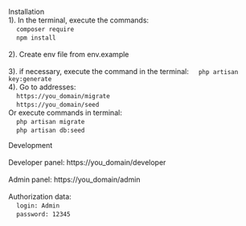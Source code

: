 Installation
<br>
1). In the terminal, execute the commands:
<br>
    &nbsp;&nbsp;&nbsp;&nbsp;`composer require`
<br>
    &nbsp;&nbsp;&nbsp;&nbsp;`npm install`
<br>     
2). Create env file from env.example
<br>  
3). if necessary, execute the command in the terminal: 
    &nbsp;&nbsp;&nbsp;&nbsp;`php artisan key:generate`
<br>
4). Go to addresses:
<br>
    &nbsp;&nbsp;&nbsp;&nbsp;`https://you_domain/migrate`
    <br>
    &nbsp;&nbsp;&nbsp;&nbsp;`https://you_domain/seed`  
Or execute commands in terminal:  
    &nbsp;&nbsp;&nbsp;&nbsp;`php artisan migrate`  
    &nbsp;&nbsp;&nbsp;&nbsp;`php artisan db:seed`  
  
Development
<br>    
Developer panel: https://you_domain/developer
<br>    
Admin panel: https://you_domain/admin
<br>    
Authorization data:  
    &nbsp;&nbsp;&nbsp;&nbsp;`login: Admin`  
    &nbsp;&nbsp;&nbsp;&nbsp;`password: 12345`
